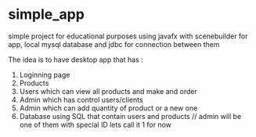 # simple_app
simple project for educational purposes
using javafx with scenebuilder for app, local mysql database and jdbc for connection between them

The idea is to have desktop app that has : 
1. Loginning page
2. Products 
3. Users which can view all products and make and order
4. Admin which has control users/clients
5. Admin which can add quantity of product or a new one 
6. Database using SQL that contain users and products // admin will be one of them with special ID lets call it 1 for now
